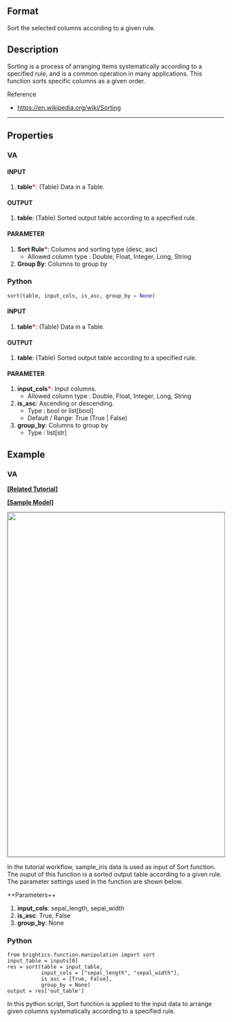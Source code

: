 ## Format
Sort the selected columns according to a given rule. 

## Description
Sorting is a process of arranging items systematically according to a specified rule, and is a common operation in many applications. This function sorts specific columns as a given order.

Reference
- <https://en.wikipedia.org/wiki/Sorting>

---

## Properties
### VA
#### INPUT
1. **table**<b style="color:red">*</b>: (Table) Data in a Table.

#### OUTPUT
1. **table**: (Table) Sorted output table according to a specified rule.    

#### PARAMETER
1. **Sort Rule**<b style="color:red">*</b>: Columns and sorting type (desc, asc)
   - Allowed column type : Double, Float, Integer, Long, String
2. **Group By**: Columns to group by


### Python
```python
sort(table, input_cols, is_asc, group_by = None)
```
#### INPUT
1. **table**<b style="color:red">*</b>: (Table) Data in a Table.

#### OUTPUT
1. **table**: (Table) Sorted output table according to a specified rule.    

#### PARAMETER
1. **input_cols**<b style="color:red">*</b>: Input columns.
   - Allowed column type : Double, Float, Integer, Long, String
2. **is_asc**: Ascending or descending.
   - Type : bool or list[bool]
   - Default / Range: True (True | False)
3. **group_by**: Columns to group by
   - Type : list[str]

## Example
### VA
**<a href="https://www.brightics.ai/docs/ai/v3.6/tutorials/07_data_refine?type=insight" target="_blank">[Related Tutorial]</a>**

**<a href="/static/help/python/sample_model/sort.json" download>[Sample Model]</a>**

<img src="/static/help/python/sample_model_img/sort.PNG"  width="800px" style="border: 1px solid gray" >

In the tutorial workflow, sample_iris data is used as input of Sort function. The ouput of this function is a sorted output table according to a given rule. The parameter settings used in the function are shown below.

++Parameters++
1. **input_cols**: sepal_length, sepal_width
2. **is_asc**: True, False
3. **group_by**: None


### Python
```
from brightics.function.manipulation import sort
input_table = inputs[0]
res = sort(table = input_table,
		   input_cols = ["sepal_length", "sepal_width"], 
		   is_asc = [True, False], 
		   group_by = None)
output = res['out_table']
```

In this python script, Sort function is applied to the input data to arrange given columns systematically according to a specified rule. 
